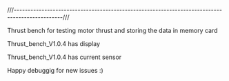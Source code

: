 ///-----------------------------------------------------------------------------------------------///

Thrust bench for testing motor thrust and storing the data in memory card


Thrust_bench_V1.0.4 has display

Thrust_bench_V1.0.4 has current sensor

Happy debuggig for new issues :)

